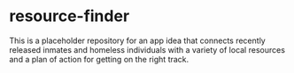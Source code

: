 # resource-finder
This is a placeholder repository for an app idea that connects recently released inmates and homeless individuals with a variety of local resources and a plan of action for getting on the right track.
